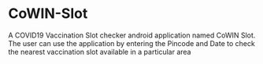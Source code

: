 # CoWIN-Slot
A COVID19 Vaccination Slot checker android application named CoWIN Slot. The user can use the application by entering the  Pincode and Date to check the nearest vaccination slot available in a particular area
